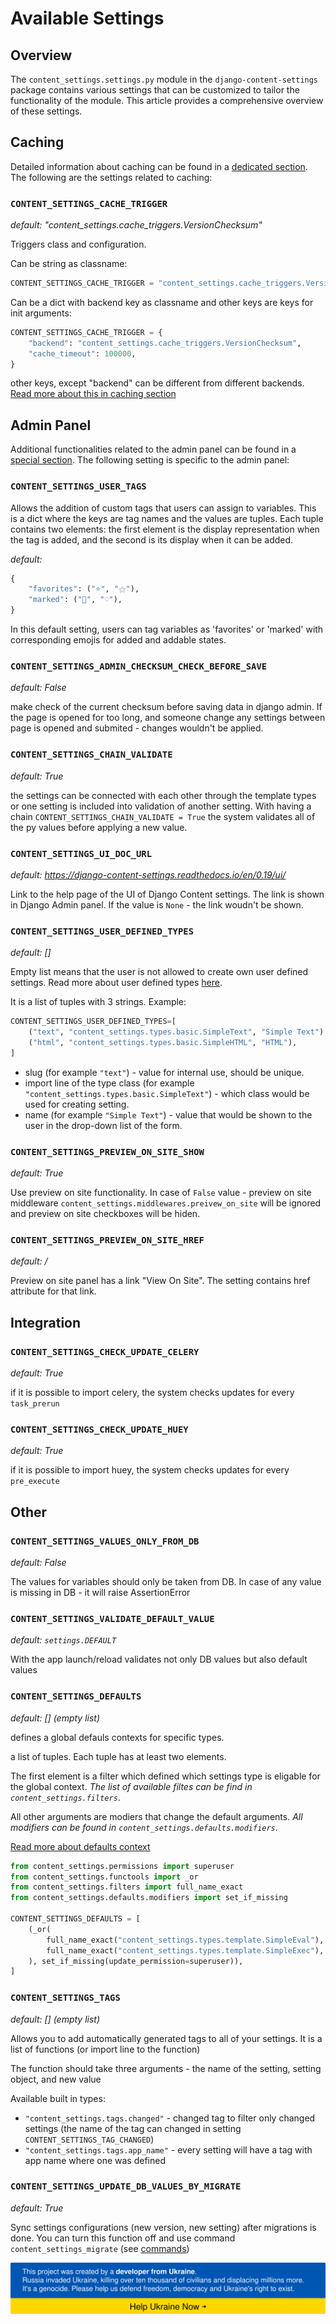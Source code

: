 # Available Settings

## Overview

The `content_settings.settings.py` module in the `django-content-settings` package contains various settings that can be customized to tailor the functionality of the module. This article provides a comprehensive overview of these settings.

## Caching

Detailed information about caching can be found in a [dedicated section](caching.md). The following are the settings related to caching:

### `CONTENT_SETTINGS_CACHE_TRIGGER`

*default: "content_settings.cache_triggers.VersionChecksum"*

Triggers class and configuration.

Can be string as classname:

```python
CONTENT_SETTINGS_CACHE_TRIGGER = "content_settings.cache_triggers.VersionChecksum"
```

Can be a dict with backend key as classname and other keys are keys for init arguments:

```python
CONTENT_SETTINGS_CACHE_TRIGGER = {
    "backend": "content_settings.cache_triggers.VersionChecksum",
    "cache_timeout": 100000,
}
```

other keys, except "backend" can be different from different backends. [Read more about this in caching section](caching.md)

## Admin Panel

Additional functionalities related to the admin panel can be found in a [special section](admin.md). The following setting is specific to the admin panel:

### `CONTENT_SETTINGS_USER_TAGS`

Allows the addition of custom tags that users can assign to variables. This is a dict where the keys are tag names and the values are tuples. Each tuple contains two elements: the first element is the display representation when the tag is added, and the second is its display when it can be added.

*default:*

```python
{
    "favorites": ("⭐", "⚝"),
    "marked": ("💚", "♡"),
}
```

In this default setting, users can tag variables as 'favorites' or 'marked' with corresponding emojis for added and addable states.

### `CONTENT_SETTINGS_ADMIN_CHECKSUM_CHECK_BEFORE_SAVE`

*default: False*

make check of the current checksum before saving data in django admin. If the page is opened for too long, and someone change any settings between page is opened and submited - changes wouldn't be applied.

### `CONTENT_SETTINGS_CHAIN_VALIDATE`

*default: True*

the settings can be connected with each other through the template types or one setting is included into validation of another setting. With having a chain `CONTENT_SETTINGS_CHAIN_VALIDATE = True` the system validates all of the py values before applying a new value.

### `CONTENT_SETTINGS_UI_DOC_URL`

*default: https://django-content-settings.readthedocs.io/en/0.19/ui/*

Link to the help page of the UI of Django Content settings. The link is shown in Django Admin panel. If the value is `None` - the link woudn't be shown.

### `CONTENT_SETTINGS_USER_DEFINED_TYPES`

*default: []*

Empty list means that the user is not allowed to create own user defined settings. Read more about user defined types [here](uservar.md).

It is a list of tuples with 3 strings. Example:

```python
CONTENT_SETTINGS_USER_DEFINED_TYPES=[
    ("text", "content_settings.types.basic.SimpleText", "Simple Text"),
    ("html", "content_settings.types.basic.SimpleHTML", "HTML"),
]
```

* slug (for example `"text"`) - value for internal use, should be unique.
* import line of the type class (for example `"content_settings.types.basic.SimpleText"`) - which class would be used for creating setting.
* name (for example `"Simple Text"`) - value that would be shown to the user in the drop-down list of the form.


### `CONTENT_SETTINGS_PREVIEW_ON_SITE_SHOW`

*default: True*

Use preview on site functionality. In case of `False` value - preview on site middleware `content_settings.middlewares.preivew_on_site` will be ignored and preview on site checkboxes will be hiden.

### `CONTENT_SETTINGS_PREVIEW_ON_SITE_HREF`

*default: /*

Preview on site panel has a link "View On Site". The setting contains href attribute for that link.

## Integration

### `CONTENT_SETTINGS_CHECK_UPDATE_CELERY`

*default: True*

if it is possible to import celery, the system checks updates for every `task_prerun`

### `CONTENT_SETTINGS_CHECK_UPDATE_HUEY`

*default: True*

if it is possible to import huey, the system checks updates for every `pre_execute`

## Other

### `CONTENT_SETTINGS_VALUES_ONLY_FROM_DB`

*default: False*

The values for variables should only be taken from DB. In case of any value is missing in DB - it will raise AssertionError

### `CONTENT_SETTINGS_VALIDATE_DEFAULT_VALUE`

*default: `settings.DEFAULT`*

With the app launch/reload validates not only DB values but also default values

### `CONTENT_SETTINGS_DEFAULTS`

*default: [] (empty list)*

defines a global defauls contexts for specific types.

a list of tuples. Each tuple has at least two elements.

The first element is a filter which defined which settings type is eligable for the global context. *The list of available filtes can be find in `content_settings.filters`*.

All other arguments are modiers that change the default arguments. *All modifiers can be found in `content_settings.defaults.modifiers`*.

[Read more about defaults context](defaults.md#global-updates-content_settings_defaults)

```python
from content_settings.permissions import superuser
from content_settings.functools import _or
from content_settings.filters import full_name_exact
from content_settings.defaults.modifiers import set_if_missing

CONTENT_SETTINGS_DEFAULTS = [
    (_or(
        full_name_exact("content_settings.types.template.SimpleEval"),
        full_name_exact("content_settings.types.template.SimpleExec"),
    ), set_if_missing(update_permission=superuser)),
]
```

### `CONTENT_SETTINGS_TAGS`

*default: [] (empty list)*

Allows you to add automatically generated tags to all of your settings. It is a list of functions (or import line to the function)

The function should take three arguments - the name of the setting, setting object, and new value

Available built in types:

* `"content_settings.tags.changed"` - changed tag to filter only changed settings (the name of the tag can changed in setting `CONTENT_SETTINGS_TAG_CHANGED`)
* `"content_settings.tags.app_name"` - every setting will have a tag with app name where one was defined

### `CONTENT_SETTINGS_UPDATE_DB_VALUES_BY_MIGRATE`

*default: True*

Sync settings configurations (new version, new setting) after migrations is done. You can turn this function off and use command `content_settings_migrate` (see [commands](commands.md#content_settings_migrate))

[![Stand With Ukraine](https://raw.githubusercontent.com/vshymanskyy/StandWithUkraine/main/banner-direct-single.svg)](https://stand-with-ukraine.pp.ua)